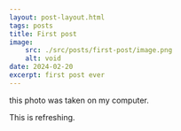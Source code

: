 ```yaml
---
layout: post-layout.html
tags: posts
title: First post
image: 
    src: ./src/posts/first-post/image.png
    alt: void
date: 2024-02-20
excerpt: first post ever
---
```


this photo was taken on my computer. 

This is refreshing.
